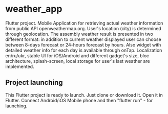 <h1><b>weather_app</b></h1>

Flutter project.  Mobile Application for retrieving actual weather information from public API openweathermap.org. User's location (city) is determined through geolocation.  The assembly weather result is presented in two different format: in addition to current weather displayed user can choose between 8-days forecast or 24-hours forecast by hours. Also widget with detailed weather info for each day is available through onTap. Localization en/ru/ukr, stable UI for iOS/Android and different gadget's size, bloc architecture, splash-screen, local storage for user's last weather are implemented.


<h2><b>Project launching</b></h2>

This Flutter project is ready to launch. Just clone or download it. Open it in Flutter.  Connect Android/iOS Mobile phone and then "flutter run" - for launching.

